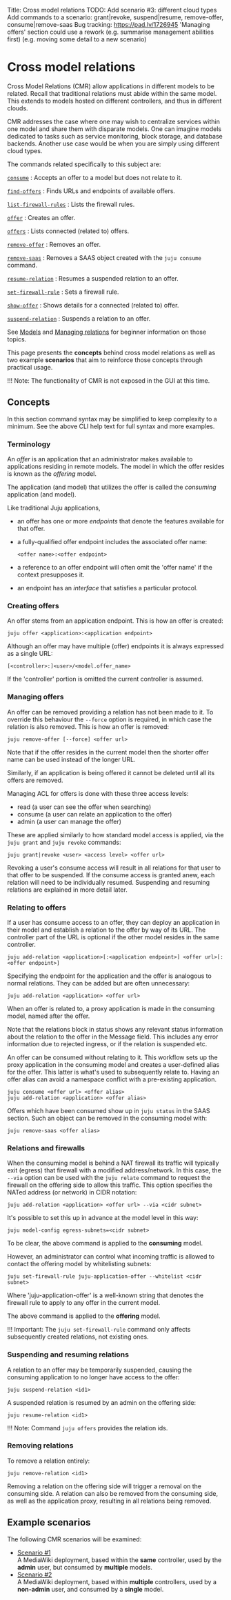 Title: Cross model relations
TODO:  Add scenario #3: different cloud types
       Add commands to a scenario: grant|revoke, suspend|resume, remove-offer, consume|remove-saas
       Bug tracking: https://pad.lv/1726945
       'Managing offers' section could use a rework
       (e.g. summarise management abilities first)
       (e.g. moving some detail to a new scenario)

# Cross model relations

Cross Model Relations (CMR) allow applications in different models to be
related. Recall that traditional relations must abide within the same model.
This extends to models hosted on different controllers, and thus in different
clouds.

CMR addresses the case where one may wish to centralize services within one
model and share them with disparate models. One can imagine models dedicated to
tasks such as service monitoring, block storage, and database backends. Another
use case would be when you are simply using different cloud types.

The commands related specifically to this subject are:

[`consume`][commands-consume]
: Accepts an offer to a model but does not relate to it.

[`find-offers`][commands-find-offers]
: Finds URLs and endpoints of available offers.

[`list-firewall-rules`][commands-list-firewall-rules]
: Lists the firewall rules.

[`offer`][commands-offer]
: Creates an offer.

[`offers`][commands-offers]
: Lists connected (related to) offers.

[`remove-offer`][commands-remove-offer]
: Removes an offer.

[`remove-saas`][commands-remove-saas]
: Removes a SAAS object created with the `juju consume` command.

[`resume-relation`][commands-resume-relation]
: Resumes a suspended relation to an offer.

[`set-firewall-rule`][commands-set-firewall-rule]
: Sets a firewall rule.

[`show-offer`][commands-show-offer]
: Shows details for a connected (related to) offer.

[`suspend-relation`][commands-suspend-relation]
: Suspends a relation to an offer.

See [Models][models] and [Managing relations][charms-relations] for beginner
information on those topics.

This page presents the **concepts** behind cross model relations as well as
two example **scenarios** that aim to reinforce those concepts through
practical usage.

!!! Note:
    The functionality of CMR is not exposed in the GUI at this time.

## Concepts

In this section command syntax may be simplified to keep complexity to a
minimum. See the above CLI help text for full syntax and more examples.

### Terminology

An *offer* is an application that an administrator makes available to
applications residing in remote models. The model in which the offer resides is
known as the *offering* model.

The application (and model) that utilizes the offer is called the *consuming*
application (and model).

Like traditional Juju applications,

 - an offer has one or more *endpoints* that denote the features available for
   that offer.
 - a fully-qualified offer endpoint includes the associated offer name:

    `<offer name>:<offer endpoint>`

 - a reference to an offer endpoint will often omit the 'offer name' if the
   context presupposes it.
 - an endpoint has an *interface* that satisfies a particular protocol.

<!--

There is therefore what is known as a *provides* endpoint (for the service end)
and a *requires* endpoint (for the client end). The latter can also be called a
*target* endpoint.

-->

### Creating offers

An offer stems from an application endpoint. This is how an offer is created:

`juju offer <application>:<application endpoint>`

Although an offer may have multiple (offer) endpoints it is always expressed as
a single URL:

`[<controller>:]<user>/<model.offer_name>`

If the 'controller' portion is omitted the current controller is assumed.

### Managing offers

An offer can be removed providing a relation has not been made to it. To
override this behaviour the `--force` option is required, in which case the
relation is also removed. This is how an offer is removed:

`juju remove-offer [--force] <offer url>`

Note that if the offer resides in the current model then the shorter offer name
can be used instead of the longer URL.

Similarly, if an application is being offered it cannot be deleted until all
its offers are removed.

Managing ACL for offers is done with these three access levels:

- read (a user can see the offer when searching)
- consume (a user can relate an application to the offer)
- admin (a user can manage the offer)

These are applied similarly to how standard model access is applied, via the
`juju grant` and `juju revoke` commands:

`juju grant|revoke <user> <access level> <offer url>`

Revoking a user's consume access will result in all relations for that user to
that offer to be suspended. If the consume access is granted anew, each
relation will need to be individually resumed. Suspending and resuming
relations are explained in more detail later.

### Relating to offers

If a user has consume access to an offer, they can deploy an application in
their model and establish a relation to the offer by way of its URL.
The controller part of the URL is optional if the other model resides in
the same controller.

`juju add-relation <application>[:<application endpoint>] <offer url>[:<offer endpoint>]`

Specifying the endpoint for the application and the offer is analogous to
normal relations. They can be added but are often unnecessary:

`juju add-relation <application> <offer url>`

When an offer is related to, a proxy application is made in the consuming
model, named after the offer.

Note that the relations block in status shows any relevant status information
about the relation to the offer in the Message field. This includes any error
information due to rejected ingress, or if the relation is suspended etc.

An offer can be consumed without relating to it. This workflow sets up the
proxy application in the consuming model and creates a user-defined alias for
the offer. This latter is what's used to subsequently relate to. Having an
offer alias can avoid a namespace conflict with a pre-existing application.

`juju consume <offer url> <offer alias>`  
`juju add-relation <application> <offer alias>`

Offers which have been consumed show up in `juju status` in the SAAS section.
Such an object can be removed in the consuming model with:

`juju remove-saas <offer alias>`

### Relations and firewalls

When the consuming model is behind a NAT firewall its traffic will typically
exit (egress) that firewall with a modified address/network. In this case, the
`--via` option can be used with the `juju relate` command to request the
firewall on the offering side to allow this traffic. This option specifies the
NATed address (or network) in CIDR notation:

`juju add-relation <application> <offer url> --via <cidr subnet>`

It's possible to set this up in advance at the model level in this way:

`juju model-config egress-subnets=<cidr subnet>`

To be clear, the above command is applied to the **consuming** model.

However, an administrator can control what incoming traffic is allowed to
contact the offering model by whitelisting subnets:

`juju set-firewall-rule juju-application-offer --whitelist <cidr subnet>`

Where 'juju-application-offer' is a well-known string that denotes the firewall
rule to apply to any offer in the current model.

The above command is applied to the **offering** model.

!!! Important:
    The `juju set-firewall-rule` command only affects subsequently created
    relations, not existing ones.

<!--
To see what ingress is currently in use by relations to an offer, use the
offers command (below).

To see what firewall rules have currently been defined, use the list
firewall-rules command.

```bash
juju firewall-rules
```

```no-highlight
Service                 Whitelist subnets
juju-application-offer  103.37.0.0/16
```

!!! Note:
    Beyond a certain number of firewall rules, which have been dynamically
    created to allow access from individual relations, Juju will revert to using
    the whitelist subnets as the access rules. The number of rules at which this
    cutover applies is cloud specific.
-->

### Suspending and resuming relations

A relation to an offer may be temporarily suspended, causing the consuming
application to no longer have access to the offer:

`juju suspend-relation <id1>`

A suspended relation is resumed by an admin on the offering side:

`juju resume-relation <id1>`

!!! Note:
    Command `juju offers` provides the relation ids.

### Removing relations

To remove a relation entirely:

`juju remove-relation <id1>`

Removing a relation on the offering side will trigger a removal on the
consuming side. A relation can also be removed from the consuming side, as well
as the application proxy, resulting in all relations being removed.

## Example scenarios

The following CMR scenarios will be examined:

- [Scenario #1][scenario-1]  
  A MediaWiki deployment, based within the **same** controller, used by the
  **admin** user, but consumed by **multiple** models.
- [Scenario #2][scenario-2]  
  A MediaWiki deployment, based within **multiple** controllers, used by a
  **non-admin** user, and consumed by a **single** model.


<!-- LINKS -->

[models]: ./models.md
[charms-relations]: ./charms-relations.md
[scenario-1]: ./models-cmr-scene-1.md
[scenario-2]: ./models-cmr-scene-2.md

[commands-consume]: ./commands.md#consume
[commands-find-offers]: ./commands.md#find-offers
[commands-list-firewall-rules]: ./commands.md#list-firewall-rules
[commands-offers]: ./commands.md#offers
[commands-offer]: ./commands.md#offer
[commands-remove-offer]: ./commands.md#remove-offer
[commands-remove-saas]: ./commands.md#remove-saas
[commands-resume-relation]: ./commands.md#resume-relation
[commands-set-firewall-rule]: ./commands.md#set-firewall-rule
[commands-show-offer]: ./commands.md#show-offer
[commands-suspend-relation]: ./commands.md#suspend-relation
